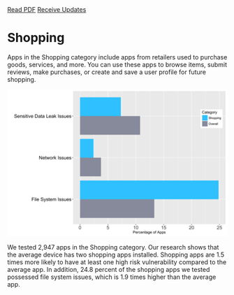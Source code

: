 <div class="cta-banner">
  <a class="cta-banner-pdf" href="https://info.nowsecure.com/2016-NowSecure-mobile-security-report.html">Read PDF<i class="fa fa-file-pdf-o"></i></a>
    <a class="cta-banner-update" href="https://info.nowsecure.com/mobile-security-report-updates.html">Receive Updates<i class="fa fa-bell-o"></i></a>
</div>

# Shopping

Apps in the Shopping category include apps from retailers used to purchase goods, services, and more. You can use these apps to browse items, submit reviews, make purchases, or create and save a user profile for future shopping.

![](assets\08_Shopping.png)

We tested 2,947 apps in the Shopping category. Our research shows that the average device has two shopping apps installed. Shopping apps are 1.5 times more likely to have at least one high risk vulnerability compared to the average app. In addition, 24.8 percent of the shopping apps we tested possessed file system issues, which is 1.9 times higher than the average app.
